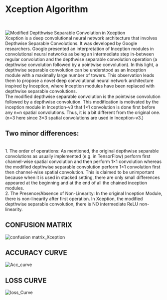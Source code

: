 <h1>Xception Algorithm</h1>
<br>

![Modified Deptthwise Separable Convolution in Xception](https://github.com/kanishkakataria/Images/assets/85161519/84790e95-81e7-495e-9ba8-f96d7391330c)
<br>
Xception is a deep convolutional neural network architecture that involves Depthwise Separable Convolutions. It was developed by Google researchers. Google presented an interpretation of Inception modules in convolutional neural networks as being an intermediate step in-between regular convolution and the depthwise separable convolution operation (a depthwise convolution followed by a pointwise convolution). In this light, a depthwise separable convolution can be understood as an Inception module with a maximally large number of towers. This observation leads them to propose a novel deep convolutional neural network architecture inspired by Inception, where Inception modules have been replaced with depthwise separable convolutions.<br>
The modified depthwise separable convolution is the pointwise convolution followed by a depthwise convolution. This modification is motivated by the inception module in Inception-v3 that 1×1 convolution is done first before any n×n spatial convolutions. Thus, it is a bit different from the original one. (n=3 here since 3×3 spatial convolutions are used in Inception-v3.)
<br>
<h2>Two minor differences:</h2>
<br>
1. The order of operations: As mentioned, the original depthwise separable convolutions as usually implemented (e.g. in TensorFlow) perform first channel-wise spatial convolution and then perform 1×1 convolution whereas the modified depthwise separable convolution perform 1×1 convolution first then channel-wise spatial convolution. This is claimed to be unimportant because when it is used in stacked setting, there are only small differences appeared at the beginning and at the end of all the chained inception modules.
<br>
2. The Presence/Absence of Non-Linearity: In the original Inception Module, there is non-linearity after first operation. In Xception, the modified depthwise separable convolution, there is NO intermediate ReLU non-linearity.


<h2>CONFUSION MATRIX</h2>

![confusion matrix_Xception](https://github.com/kanishkakataria/Images/assets/85161519/4c9b6600-9a20-4a09-8f50-356b524315e5)<br>
<h2>ACCURACY CURVE</h2>

![Acc_curve](https://github.com/kanishkakataria/Images/assets/85161519/4b43ac5e-d89e-4941-acd8-e67c37175e09)<br>
<h2>LOSS CURVE</h2>

![loss_Curve](https://github.com/kanishkakataria/Images/assets/85161519/7a5d1c76-1118-4881-8b0b-aeec9bec6e33)
